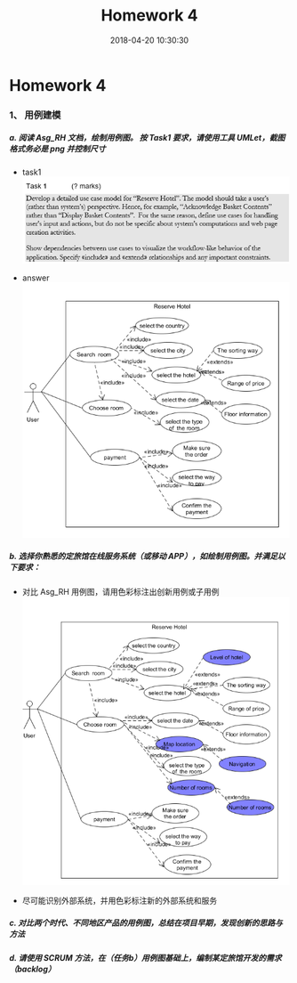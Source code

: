 ﻿---
layout: post
title: Homework 4
date: 2018-04-20 10:30:30
categories: Software
tags: 博客
excerpt: Software
---

# Homework 4

### 1、 用例建模
##### a. 阅读 Asg_RH 文档，绘制用例图。 按 Task1 要求，请使用工具 UMLet，截图格式务必是         png 并控制尺寸

- task1
![](/assets/SystemA/task1.png)

- answer
![](/assets/SystemA/answer1.png)


##### b. 选择你熟悉的定旅馆在线服务系统（或移动 APP），如绘制用例图。并满足以下要求：

- 对比 Asg_RH 用例图，请用色彩标注出创新用例或子用例
![](/assets/SystemA/answer2.png)

- 尽可能识别外部系统，并用色彩标注新的外部系统和服务

##### c. 对比两个时代、不同地区产品的用例图，总结在项目早期，发现创新的思路与方法

##### d. 请使用 SCRUM 方法，在（任务b）用例图基础上，编制某定旅馆开发的需求 （backlog）